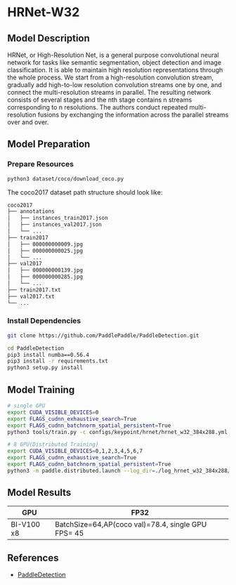 # HRNet-W32

## Model Description

HRNet, or High-Resolution Net, is a general purpose convolutional neural network for tasks like semantic segmentation,
object detection and image classification. It is able to maintain high resolution representations through the whole
process. We start from a high-resolution convolution stream, gradually add high-to-low resolution convolution streams
one by one, and connect the multi-resolution streams in parallel. The resulting network consists of several stages and
the nth stage contains n streams corresponding to n resolutions. The authors conduct repeated multi-resolution fusions
by exchanging the information across the parallel streams over and over.

## Model Preparation

### Prepare Resources

```bash
python3 dataset/coco/download_coco.py
```

The coco2017 dataset path structure should look like:

```bash
coco2017
├── annotations
│   ├── instances_train2017.json
│   ├── instances_val2017.json
│   └── ...
├── train2017
│   ├── 000000000009.jpg
│   ├── 000000000025.jpg
│   └── ...
├── val2017
│   ├── 000000000139.jpg
│   ├── 000000000285.jpg
│   └── ...
├── train2017.txt
├── val2017.txt
└── ...
```

### Install Dependencies

```bash
git clone https://github.com/PaddlePaddle/PaddleDetection.git

cd PaddleDetection
pip3 install numba==0.56.4
pip3 install -r requirements.txt
python3 setup.py install
```

## Model Training

```bash
# single GPU
export CUDA_VISIBLE_DEVICES=0
export FLAGS_cudnn_exhaustive_search=True
export FLAGS_cudnn_batchnorm_spatial_persistent=True
python3 tools/train.py -c configs/keypoint/hrnet/hrnet_w32_384x288.yml  --eval -o use_gpu=true

# 8 GPU(Distributed Training)
export CUDA_VISIBLE_DEVICES=0,1,2,3,4,5,6,7
export FLAGS_cudnn_exhaustive_search=True
export FLAGS_cudnn_batchnorm_spatial_persistent=True
python3 -m paddle.distributed.launch --log_dir=./log_hrnet_w32_384x288/ --gpus 0,1,2,3,4,5,6,7 tools/train.py -c configs/keypoint/hrnet/hrnet_w32_384x288.yml --eval
```

## Model Results

| GPU        | FP32                                               |
|------------|----------------------------------------------------|
| BI-V100 x8 | BatchSize=64,AP(coco val)=78.4, single GPU FPS= 45 |

## References

- [PaddleDetection](https://github.com/PaddlePaddle/PaddleDetection)
